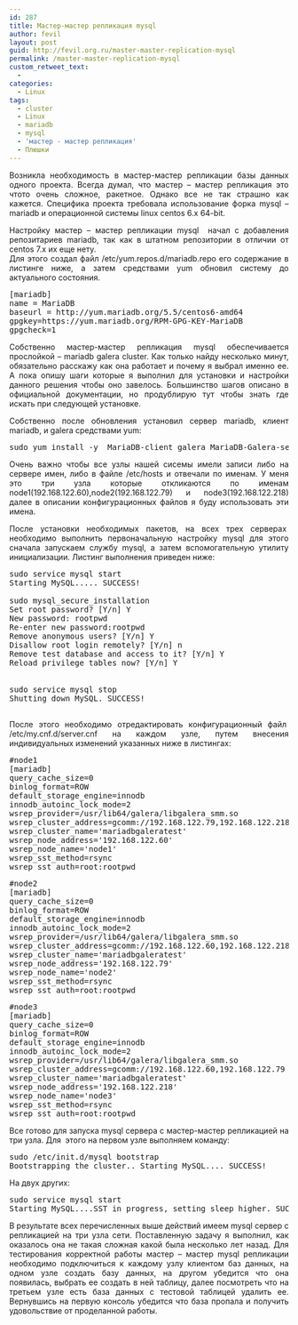 ```yaml
---
id: 287
title: Мастер-мастер репликация mysql
author: fevil
layout: post
guid: http://fevil.org.ru/master-master-replication-mysql
permalink: /master-master-replication-mysql
custom_retweet_text:
  - 
categories:
  - Linux
tags:
  - cluster
  - Linux
  - mariadb
  - mysql
  - 'мастер - мастер репликация'
  - Плюшки
---
```

<p style="text-align: justify">
  Возникла необходимость в мастер-мастер репликации базы данных одного проекта. Всегда думал, что мастер &#8211; мастер репликация это чтото очень сложное, ракетное. Однако все не так страшно как кажется. <!--more-->Специфика проекта требовала использование форка mysql &#8211; mariadb и операционной системы linux centos 6.x 64-bit.
</p>

<p style="text-align: justify">
  Настройку мастер &#8211; мастер репликации mysql  начал с добавления репозитариев mariadb, так как в штатном репозитории в отличии от centos 7.x их еще нету.<br /> Для этого создал файл /etc/yum.repos.d/mariadb.repo его содержание в листинге ниже, а затем средствами yum обновил систему до актуального состояния.
</p>

<pre class="lang:default decode:true ">[mariadb]
name = MariaDB
baseurl = http://yum.mariadb.org/5.5/centos6-amd64
gpgkey=https://yum.mariadb.org/RPM-GPG-KEY-MariaDB
gpgcheck=1</pre>

<p style="text-align: justify">
  Собственно мастер-мастер репликация mysql обеспечивается прослойкой &#8211; mariadb galera cluster. Как только найду несколько минут, обязательно расскажу как она работает и почему я выбрал именно ее. А пока опишу шаги которые я выполнил для установки и настройки данного решения чтобы оно завелось. Большинство шагов описано в официальной документации, но продублирую тут чтобы знать где искать при следующей установке.
</p>

<p style="text-align: justify">
  Собственно после обновления установил сервер mariadb, клиент mariadb, и galera средствами yum:
</p>

<pre class="lang:default decode:true">sudo yum install -y  MariaDB-client galera MariaDB-Galera-server</pre>

<p style="text-align: justify">
  Очень важно чтобы все узлы нашей сисемы имели записи либо на сервере имен, либо в файле /etc/hosts и отвечали по именам. У меня это три узла которые откликаются по именам node1(192.168.122.60),node2(192.168.122.79) и node3(192.168.122.218) далее в описании конфигурационных файлов я буду использовать эти имена.
</p>

<p style="text-align: justify">
  После установки необходимых пакетов, на всех трех серверах  необходимо выполнить первоначальную настройку mysql для этого сначала запускаем службу mysql, а затем вспомогательную утилиту инициализации. Листинг выполнения приведен ниже:
</p>

<pre class="lang:default decode:true">sudo service mysql start
Starting MySQL..... SUCCESS!

sudo mysql_secure_installation
Set root password? [Y/n] Y
New password: rootpwd
Re-enter new password:rootpwd 
Remove anonymous users? [Y/n] Y
Disallow root login remotely? [Y/n] n
Remove test database and access to it? [Y/n] Y
Reload privilege tables now? [Y/n] Y


sudo service mysql stop
Shutting down MySQL. SUCCESS!

</pre>

<p style="text-align: justify">
  После этого необходимо отредактировать конфигурационный файл  /etc/my.cnf.d/server.cnf на каждом узле, путем внесения индивидуальных изменений указанных ниже в листингах:
</p>

<pre class="lang:default decode:true">#node1
[mariadb]
query_cache_size=0
binlog_format=ROW
default_storage_engine=innodb
innodb_autoinc_lock_mode=2
wsrep_provider=/usr/lib64/galera/libgalera_smm.so
wsrep_cluster_address=gcomm://192.168.122.79,192.168.122.218
wsrep_cluster_name='mariadbgaleratest'
wsrep_node_address='192.168.122.60'
wsrep_node_name='node1'
wsrep_sst_method=rsync
wsrep_sst_auth=root:rootpwd</pre>

<pre class="lang:default decode:true">#node2
[mariadb]
query_cache_size=0
binlog_format=ROW
default_storage_engine=innodb
innodb_autoinc_lock_mode=2
wsrep_provider=/usr/lib64/galera/libgalera_smm.so
wsrep_cluster_address=gcomm://192.168.122.60,192.168.122.218
wsrep_cluster_name='mariadbgaleratest'
wsrep_node_address='192.168.122.79'
wsrep_node_name='node2'
wsrep_sst_method=rsync
wsrep_sst_auth=root:rootpwd</pre>

<pre class="lang:default decode:true">#node3
[mariadb]
query_cache_size=0
binlog_format=ROW
default_storage_engine=innodb
innodb_autoinc_lock_mode=2
wsrep_provider=/usr/lib64/galera/libgalera_smm.so
wsrep_cluster_address=gcomm://192.168.122.60,192.168.122.79
wsrep_cluster_name='mariadbgaleratest'
wsrep_node_address='192.168.122.218'
wsrep_node_name='node3'
wsrep_sst_method=rsync
wsrep_sst_auth=root:rootpwd</pre>

<p style="text-align: justify">
  Все готово для запуска mysql сервера с мастер-мастер репликацией на три узла. Для  этого на первом узле выполняем команду:
</p>

<pre class="lang:default decode:true">sudo /etc/init.d/mysql bootstrap
Bootstrapping the cluster.. Starting MySQL.... SUCCESS!</pre>

<p style="text-align: justify">
  На двух других:
</p>

<pre class="lang:default decode:true">sudo service mysql start
Starting MySQL....SST in progress, setting sleep higher. SUCCESS!</pre>

<p style="text-align: justify">
  В результате всех перечисленных выше действий имеем mysql сервер с репликацией на три узла сети. Поставленную задачу я выполнил, как оказалось она не такая сложная какой была несколько лет назад. Для тестирования корректной работы мастер &#8211; мастер mysql репликации необходимо подключиться к каждому узлу клиентом баз данных, на одном узле создать базу данных, на другом убедится что она появилась, выбрать ее создать в ней таблицу, далее посмотреть что на третьем узле есть база данных с тестовой таблицей удалить ее. Вернувшись на первую консоль убедится что база пропала и получить удовольствие от проделанной работы.
</p>

<p style="text-align: justify">
